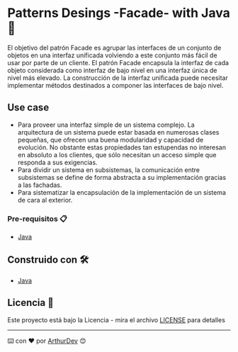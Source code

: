 # Patterns Desings -Facade- with Java 🚀

El objetivo del patrón Facade es agrupar las interfaces de un conjunto de objetos en una interfaz unificada volviendo a este conjunto más fácil de usar por parte de un cliente.
El patrón Facade encapsula la interfaz de cada objeto considerada como interfaz de bajo nivel en una interfaz única de nivel más elevado. La construcción de la interfaz unificada puede necesitar implementar métodos destinados a componer las interfaces de bajo nivel.

## Use case

* Para proveer una interfaz simple de un sistema complejo. La arquitectura de un
sistema puede estar basada en numerosas clases pequeñas, que ofrecen una
buena modularidad y capacidad de evolución. No obstante estas propiedades tan
estupendas no interesan en absoluto a los clientes, que sólo necesitan un acceso
simple que responda a sus exigencias.
* Para dividir un sistema en subsistemas, la comunicación entre subsistemas se
define de forma abstracta a su implementación gracias a las fachadas.
* Para sistematizar la encapsulación de la implementación de un sistema de cara al exterior.

### Pre-requisitos 📋

* [Java](https://www.java.com/es/download/) 

## Construido con 🛠️

* [Java](https://www.java.com/es/download/)

## Licencia 📄

Este proyecto está bajo la Licencia - mira el archivo [LICENSE](LICENSE) para detalles

---
⌨️ con ❤️ por [ArthurDev](https://github.com/ArthurQR98) 😊
